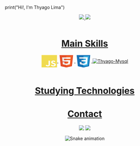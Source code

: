print("Hi!, I'm Thyago Lima")

<div align="center">
  <a href="https://github.com/thyagolima17771">
  <img height="151em" src="https://github-readme-stats.vercel.app/api?username=thyagolima17771&show_icons=true&theme=radical&include_all_commits=true&count_private=true"/>
  <img height="151em" src="https://github-readme-stats.vercel.app/api/top-langs/?username=thyagolima17771&layout=compact&langs_count=7&theme=radical"/>
</div>
  <br/>
  
  <h1 align="center">Main Skills</h1>
  <div style="display: inline_block" align="center">
   
  <img align="center" alt="Thyago-Js" height="40" width="50" src="https://raw.githubusercontent.com/devicons/devicon/master/icons/javascript/javascript-plain.svg">
  <img align="center" alt="Thyago-HTML" height="40" width="50" src="https://raw.githubusercontent.com/devicons/devicon/master/icons/html5/html5-original.svg">
  <img align="center" alt="Thyago-CSS" height="40" width="50" src="https://raw.githubusercontent.com/devicons/devicon/master/icons/css3/css3-original.svg">
  <img align="center" alt="Thyago-Mysql" height="80" width="90" src="https://cdn.jsdelivr.net/gh/devicons/devicon/icons/mysql/mysql-original-wordmark.svg">
 
</div>
  <br/>
  
  <h1 align="center">Studying Technologies</h1>
  <div style="display: inline_block" align="center">
     
  </div>
 
<h1 align="center">Contact</h1>
<div align="center">
  
   <a href = "mailto:emailpessoal.thyagolima@gmail.com"><img src="https://img.shields.io/badge/Gmail-D14836?style=for-the-badge&logo=gmail&logoColor=white" target="_blank"></a>
  <a href="https://www.instagram.com//" target="_blank"><img src="https://img.shields.io/badge/-Instagram-%23E4405F?style=for-the-badge&logo=instagram&logoColor=white" target="_blank"></a>
  
   ![Snake animation](https://github.com/thyagolima17771/thyagolima17771/blob/output/github-contribution-grid-snake.svg)
</div>
